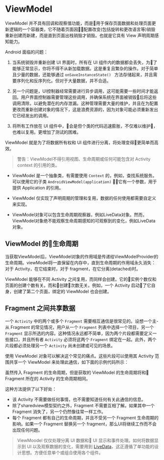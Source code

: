 # ViewModel

ViewModel 并不具有回调和观察值功能，而是用于保存页面数据和处理页面更新逻辑的一个容器类，它不随着页面因配置改变(包括旋转和更改语言等)销毁重新创建而新建，而是直到页面出栈销毁才销毁。也就是它具有 View 声明周期感知能力。

Android 面临的问题：

1. 当系统销毁并重新创建 UI 界面时，所有在 UI 组件内的数据都会丢失，为了能够正常显示，你将不得不从新加载数据。这是重复且繁杂的操作。对于简单且少量的数据，还能够通过 `onSaveInstanceState() ` 方法存储起来，并且需要序列化和反序列化。但对于大量数据，并不合适。
2. 另一个问题是，UI控制器经常需要进行异步调用，这可能需要一些时间才能返回。用户界面控制器需要管理这些调用，并确保系统在界面被销毁后将这些调用清除，以避免潜在的内存泄漏。这种管理需要大量的维护，并且在为配置更改而重新创建对象的情况下，这是浪费资源的，因为对象可能必须重新发出它已经发出的调用。

3. 将所有工作放在 UI 组件中，会是但个类的代码迅速膨胀，不仅难以维护，也难以复用。更增加了测试的困难。


ViewModel 就是为了将数据所有权和 UI 组件进行分离，将处理变得更简单而高效。

> 警告：ViewModel不得引用视图、生命周期或任何可能包含对 Activity context 的引用的类。

- ViewModel 是一个抽象类，有需要使用 `Context` 的，例如，查找系统服务。可以使用它的子类 `AndroidViewModel(application)` ，它有一个参数，用于提供 Application 的引用。

- ViewModel 仅实现了声明周期的管理和复用，数据的任何使用都需要自定义来实现。

- ViewModel对象可以包含生命周期观察器，例如LiveData对象。然而，ViewModel对象绝不能观察生命周期感知的可观察到的变化，例如LiveData对象。


## ViewModel 的生命周期

当获取ViewModel后，ViewModel对象的作用域是传递给ViewModelProvider的生命周期。viewModel将一直保留在内存中，直到生命周期的作用域永久消失：对于 Activity，在它结束时，对于 fragment，在它分离(detached)时。

ViewModel 能够在不同 Activity 之间复用，而同样会创建。它的实例个数仅和页面的创建个数有关。而和创建次数无关。例如，一个 Activity 启动了它自身，创建了第二个页面，绑定的 ViewModel 也会创建。


## Fragment 之间共享数据

一个 `Activity` 中的两个或多个 `Fragment` 需要相互通信是很常见的。设想一个主-从 Fragment 的常见情况，用户从一个 `Fragment` 列表中选择一个项目，另一个 `Fragment` 显示所选的内容。这种情况永远都不简单，因为两个片段都需要定义一些接口，并且所有者 `Activity` 必须将这两个 `Fragment` 绑定在一起。此外，两个片段都必须处理另一个 `Activity` 尚未创建或可见的场景。

使用 ViewModel 对象可以解决这个常见的痛点。这些片段可以使用其 Activity 范围共享一个 ViewModel 来处理此通信，如下面的示例代码所示：

虽然传入 Fragment 的生命周期，但是获取的 ViewModel 的生命周期将和 Fragment 所在的 Activity 的生命周期相同。

这种方法提供了以下好处：
- 该 Activity 不需要做任何事情，也不需要知道任何有关此通信的信息。
- 除了sharedview模型契约之外，Fragment 不需要互相了解。如果其中一个 Fragment 消失了，另一个仍然像往常一样工作。
- 每个 Fragment 都有自己的生命周期，并且不受另一个 Fragment 生命周期的影响。如果一个 Fragment 替换另一个 fragment，那么UI将继续工作而不会出现任何问题。


> ViewMoodel 仅仅处理分离 UI 数据和 UI 显示和事件处理。如何将数据显示到 UI 以及观察数据的变化，需要用到 [LiveData](live_data.md)，这正遵循了单功能的设计思想。方便任意单个或组合使用各个组件。
